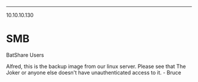___

10.10.10.130

# SMB

BatShare
Users

Alfred, this is the backup image from our linux server. Please see that The Joker or anyone else doesn't have unauthenticated access to it. - Bruce


